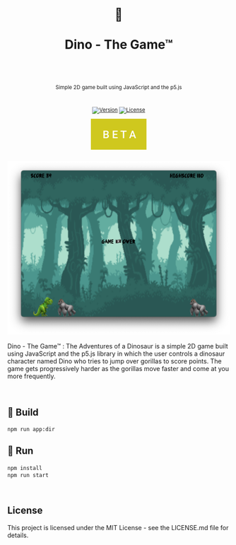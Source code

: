 <div align="center">
  <h1>
    <br/>
    🦖
    <br />
    <br />
    Dino - The Game™ 
    <br />
    <br />
  </h1>
  <sup>
    <br />
   Simple 2D game built using JavaScript and the p5.js</em>
    <br />
    <br />

[![Version](https://img.shields.io/github/v/tag/morellexf13/dino-the-game?label=%20&style=for-the-badge)](https://github.com/morellexf13/dino-the-game/releases)
[![License](https://img.shields.io/badge/-MIT-f56565.svg?longCache=true&style=for-the-badge)](https://github.com/morellexf13/dino-the-game/blob/main/LICENSE)

<img src=".github/images/beta.svg">
 </sup>

<br>
<br>

<img alt='Gameplay' src="./assets/screenshots/gameplay.png" />
</div>

Dino - The Game™ : The Adventures of a Dinosaur is a simple 2D game built using JavaScript and the p5.js library in which the user controls a dinosaur character named Dino who tries to jump over gorillas to score points. The game gets progressively harder as the gorillas move faster and come at you more frequently.

<br/>

## 🦧 Build

```
npm run app:dir
```

## 🦘 Run

```
npm install
npm run start
```

<br/>

## License

This project is licensed under the MIT License - see the LICENSE.md file for details.
